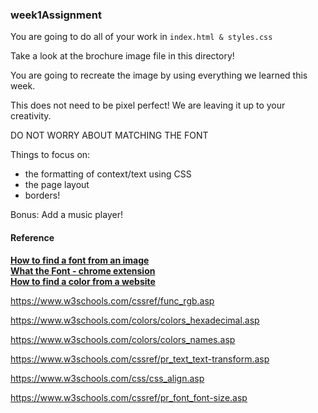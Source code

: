 ### week1Assignment


You are going to do all of your work in `index.html & styles.css`

Take a look at the brochure image file in this directory!

You are going to recreate the image by using everything we learned this week.

This does not need to be pixel perfect! We are leaving it up to your creativity.

DO NOT WORRY ABOUT MATCHING THE FONT

Things to focus on:

- the formatting of context/text using CSS
- the page layout
- borders!

Bonus: Add a music player!



#### Reference

**[How to find a font from an image](https://www.myfonts.com/WhatTheFont/result)** <br>
**[What the Font - chrome extension](https://www.myfonts.com/WhatTheFont/result)** <br>
**[How to find a color from a website](https://chrome.google.com/webstore/detail/colorzilla/bhlhnicpbhignbdhedgjhgdocnmhomnp?hl=en)** <br>




https://www.w3schools.com/cssref/func_rgb.asp

https://www.w3schools.com/colors/colors_hexadecimal.asp

https://www.w3schools.com/colors/colors_names.asp

https://www.w3schools.com/cssref/pr_text_text-transform.asp

https://www.w3schools.com/css/css_align.asp

https://www.w3schools.com/cssref/pr_font_font-size.asp
